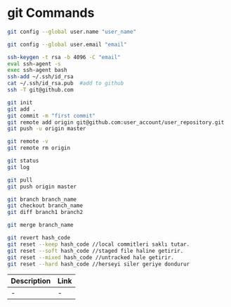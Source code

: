# git Commands

```sh
git config --global user.name "user_name"
```

```sh
git config --global user.email "email"
```

```sh
ssh-keygen -t rsa -b 4096 -C "email"
eval ssh-agent -s
exec ssh-agent bash
ssh-add ~/.ssh/id_rsa
cat ~/.ssh/id_rsa.pub  #add to github
ssh -T git@github.com
```

```sh
git init
git add .
git commit -m "first commit"
git remote add origin git@github.com:user_account/user_repository.git
git push -u origin master
```

```sh
git remote -v
git remote rm origin
```

```sh
git status
git log
```

```sh
git pull
git push origin master
```

```sh
git branch branch_name
git checkout branch_name
git diff branch1 branch2
```

```sh
git merge branch_name
```

```sh
git revert hash_code
git reset --keep hash_code //local commitleri saklı tutar.
git reset --soft hash_code //staged file haline getirir.
git reset --mixed hash_code //untracked hale getirir.
git reset --hard hash_code //herseyi siler geriye dondurur
```

| Description | Link |
| ------ | ------ |
| - | -|

